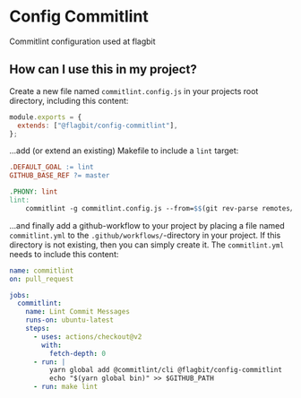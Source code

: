# Config Commitlint

Commitlint configuration used at flagbit

## How can I use this in my project?

Create a new file named `commitlint.config.js` in your projects root directory,
including this content:

```javascript
module.exports = {
  extends: ["@flagbit/config-commitlint"],
};
```

...add (or extend an existing) Makefile to include a `lint` target:

```makefile
.DEFAULT_GOAL := lint
GITHUB_BASE_REF ?= master

.PHONY: lint
lint:
	commitlint -g commitlint.config.js --from=$$(git rev-parse remotes/origin/$(GITHUB_BASE_REF))
```

...and finally add a github-workflow to your project by placing a file named
`commitlint.yml` to the `.github/workflows/`-directory in your project. If this
directory is not existing, then you can simply create it. The `commitlint.yml`
needs to include this content:

```yml
name: commitlint
on: pull_request

jobs:
  commitlint:
    name: Lint Commit Messages
    runs-on: ubuntu-latest
    steps:
      - uses: actions/checkout@v2
        with:
          fetch-depth: 0
      - run: |
          yarn global add @commitlint/cli @flagbit/config-commitlint 
          echo "$(yarn global bin)" >> $GITHUB_PATH
      - run: make lint
```
